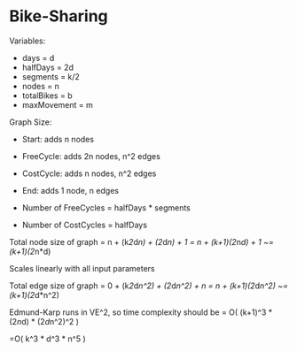 # Bike-Sharing

Variables:

* days = d
* halfDays = 2d
* segments = k/2 
* nodes = n
* totalBikes = b 
* maxMovement = m


Graph Size:

* Start: adds n nodes 
* FreeCycle: adds 2n nodes, n^2 edges
* CostCycle: adds n nodes, n^2 edges
* End: adds 1 node, n edges

* Number of FreeCycles = halfDays * segments
* Number of CostCycles = halfDays

Total node size of graph = n + (k*2*d*n) + (2*d*n) + 1 = n + (k+1)(2*n*d) + 1 ~= (k+1)(2*n*d)

Scales linearly with all input parameters

Total edge size of graph = 0 + (k*2*d*n^2) + (2*d*n^2) + n = n + (k+1)(2*d*n^2) ~= (k+1)(2*d*n^2)

Edmund-Karp runs in VE^2, so time complexity should be = O( (k+1)^3 * (2*n*d) * (2*d*n^2)^2 )

=O( k^3 * d^3 * n^5 )